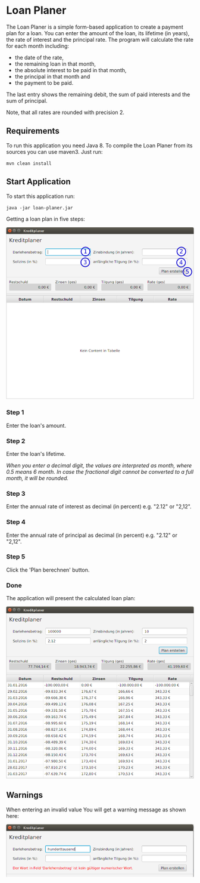 Loan Planer
===

The Loan Planer is a simple form-based application to create a payment plan for a loan. You can enter the amount of the loan, its lifetime (in years), the rate of interest and the principal rate. The program will calculate the rate for each month including:
 * the date of the rate,
 * the remaining loan in that month,
 * the absolute interest to be paid in that month,
 * the principal in that month and
 * the payment to be paid.
 
The last entry shows the remaining debit, the sum of paid interests and the sum of principal.

Note, that all rates are rounded with precision 2.

## Requirements
To run this application you need Java 8.
To compile the Loan Planer from its sources you can use maven3. 
Just run:
```
mvn clean install
```

## Start Application

To start this application run:
```
java -jar loan-planer.jar
```

Getting a loan plan in five steps:

![application screenshot](./gh-site/img/LoanPlaner.png)

### Step 1


Enter the loan's amount.

### Step 2

Enter the loan's lifetime.

*When you enter a decimal digit, the values are interpreted as month, where 0.5 means 6 month. In case the fractional digit cannot be converted to a full month, it will be rounded.*

### Step 3

Enter the annual rate of interest as decimal (in percent) e.g. "2.12" or "2,12".

### Step 4

Enter the annual rate of principal as decimal (in percent) e.g. "2.12" or "2,12".

### Step 5

Click the 'Plan berechnen' button.

### Done

The application will present the calculated loan plan: 

![calculated loan plan](./gh-site/img/LoanPlaner_filled.png)

## Warnings

When entering an invalid value You will get a warning message as shown here:

![application screenshot](./gh-site/img/LoanPlaner_warning.png)

